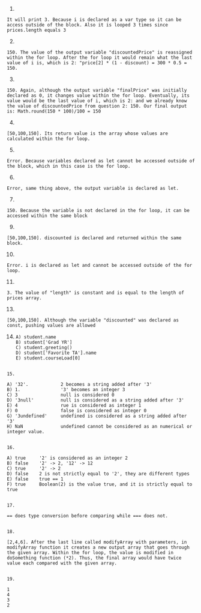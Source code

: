 1. 
```
It will print 3. Because i is declared as a var type so it can be access outside of the block. Also it is looped 3 times since prices.length equals 3
```
2. 
```
150. The value of the output variable "discountedPrice" is reassigned within the for loop. After the for loop it would remain what the last value of i is, which is 2: "price[2] * (1 - discount) = 300 * 0.5 = 150.
```

3. 
```
150. Again, although the output variable "finalPrice" was initially declared as 0, it changes value within the for loop. Eventually, its value would be the last value of i, which is 2: and we already know the value of discountedPrice from question 2: 150. Our final output is: Math.round(150 * 100)/100 = 150
```

4. 
```
[50,100,150]. Its return value is the array whose values are calculated within the for loop.
```

5. 
```
Error. Because variables declared as let cannot be accessed outside of the block, which in this case is the for loop. 
```

6. 
```
Error, same thing above, the output variable is declared as let.
```

7. 
```
150. Because the variable is not declared in the for loop, it can be accessed within the same block
```

9. 
```
[50,100,150]. discounted is declared and returned within the same block.
```


10. 
```
Error. i is declared as let and cannot be accessed outside of the for loop.
```

11. 
```
3. The value of "length" is constant and is equal to the length of prices array.
```

13. 
```
[50,100,150]. Although the variable "discounted" was declared as const, pushing values are allowed
```

14. 
    ```
    A) student.name
    B) student['Grad YR']
    C) student.greeting()
    D) student['Favorite TA'].name
    E) student.courseLoad[0]
```

15. 
```
    A) '32'.            2 becomes a string added after '3'
    B) 1.               '3' becomes an integer 3 
    C) 3                null is considered 0
    D) '3null'          null is considered as a string added after '3'
    E) 4                rue is considered as integer 1
    F) 0                false is considered as integer 0
    G) '3undefined'     undefined is considered as a string added after '3'
    H) NaN              undefined cannot be considered as an numerical or integer value.
```

16. 
```
    A) true     '2' is considered as an integer 2
    B) false    '2' -> 2, '12' -> 12
    C) true     '2' -> 2
    D) false    2 is not strictly equal to '2', they are different types
    E) false    true == 1
    F) true     Boolean(2) is the value true, and it is strictly equal to true
```

17. 

== does type conversion before comparing while === does not.


18. 

[2,4,6]. After the last line called modifyArray with parameters, in modifyArray function it creates a new output array that goes through the given array. Within the for loop, the value is modified in doSomething function (*2). Thus, the final array would have twice value each compared with the given array.


19. 
```
    1
    4
    3
    2   
```